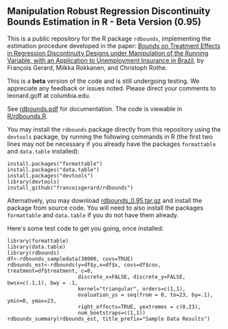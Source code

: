 ## Manipulation Robust Regression Discontinuity Bounds Estimation in R - Beta Version (0.95)

This is a public repository for the R package ```rdbounds```, implementing the estimation procedure developed in the paper: [Bounds on Treatment Effects in Regression Discontinuity Designs under Manipulation of the Running Variable, with an Application to Unemployment Insurance in Brazil](http://www.nber.org/papers/w22892 "NBER Working Paper"), by François Gerard, Miikka Rokkanen, and Christoph Rothe.

This is a **beta** version of the code and is still undergoing testing. We appreciate any feedback or issues noted. Please direct your comments to leonard.goff at columbia.edu.

See [rdbounds.pdf](rdbounds.pdf) for documentation. The code is viewable in [R/rdbounds.R](https://github.com/francoisgerard/rdbounds/blob/master/R/rdbounds.R).

You may install the ```rdbounds``` package directly from this repository using the ```devtools``` package, by running the following commands in R (the first two lines may not be necessary if you already have the packages ```formattable``` and ```data.table``` installed):

```{r}
install.packages("formattable")
install.packages("data.table")
install.packages("devtools")
library(devtools)
install_github("francoisgerard/rdbounds")
```

Alternatively, you may download [rdbounds_0.95.tar.gz](rdbounds_0.95.tar.gz) and install the package from source code. You will need to also install the packages ```formattable``` and ```data.table``` if you do not have them already.

Here's some test code to get you going, once installed:

```{r}
library(formattable)
library(data.table)
library(rdbounds)
df<-rdbounds_sampledata(30000, covs=TRUE)
rdbounds_est<-rdbounds(y=df$y,x=df$x, covs=df$cov, treatment=df$treatment, c=0,
                       discrete_x=FALSE, discrete_y=FALSE, bwsx=c(.1,1), bwy = .1,
                       kernel="triangular", orders=c(1,1),
                       evaluation_ys = seq(from = 0, to=23, by=.1), ymin=0, ymax=23,
                       right_effects=TRUE, yextremes = c(0,23),
                       num_bootstraps=c(1,1))
rdbounds_summary(rdbounds_est, title_prefix="Sample Data Results")
```
